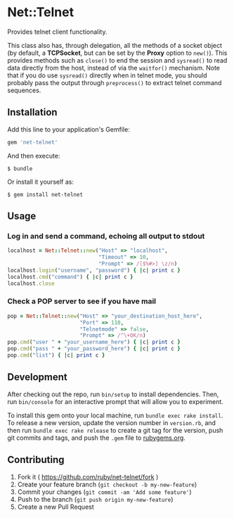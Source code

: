# Net::Telnet

Provides telnet client functionality.

This class also has, through delegation, all the methods of a socket object (by default, a **TCPSocket**, but can be set by the **Proxy** option to ```new()```).  This provides methods such as ```close()``` to end the session and ```sysread()``` to read data directly from the host, instead of via the ```waitfor()``` mechanism.  Note that if you do use ```sysread()``` directly when in telnet mode, you should probably pass the output through ```preprocess()``` to extract telnet command sequences.

## Installation

Add this line to your application's Gemfile:

```ruby
gem 'net-telnet'
```

And then execute:

    $ bundle

Or install it yourself as:

    $ gem install net-telnet

## Usage

### Log in and send a command, echoing all output to stdout

```ruby
localhost = Net::Telnet::new("Host" => "localhost",
                             "Timeout" => 10,
                             "Prompt" => /[$%#>] \z/n)
localhost.login("username", "password") { |c| print c }
localhost.cmd("command") { |c| print c }
localhost.close
```

### Check a POP server to see if you have mail

```ruby
pop = Net::Telnet::new("Host" => "your_destination_host_here",
                       "Port" => 110,
                       "Telnetmode" => false,
                       "Prompt" => /^\+OK/n)
pop.cmd("user " + "your_username_here") { |c| print c }
pop.cmd("pass " + "your_password_here") { |c| print c }
pop.cmd("list") { |c| print c }
```

## Development

After checking out the repo, run `bin/setup` to install dependencies. Then, run `bin/console` for an interactive prompt that will allow you to experiment.

To install this gem onto your local machine, run `bundle exec rake install`. To release a new version, update the version number in `version.rb`, and then run `bundle exec rake release` to create a git tag for the version, push git commits and tags, and push the `.gem` file to [rubygems.org](https://rubygems.org).

## Contributing

1. Fork it ( https://github.com/ruby/net-telnet/fork )
2. Create your feature branch (`git checkout -b my-new-feature`)
3. Commit your changes (`git commit -am 'Add some feature'`)
4. Push to the branch (`git push origin my-new-feature`)
5. Create a new Pull Request
